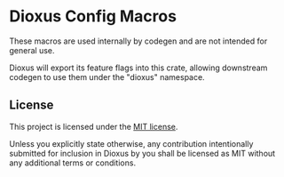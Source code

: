 # Dioxus Config Macros

These macros are used internally by codegen and are not intended for general use.

Dioxus will export its feature flags into this crate, allowing downstream codegen to use them under the "dioxus" namespace.

## License

This project is licensed under the [MIT license].

[mit license]: https://github.com/dioxuslabs/dioxus/blob/main/LICENSE-MIT

Unless you explicitly state otherwise, any contribution intentionally submitted
for inclusion in Dioxus by you shall be licensed as MIT without any additional
terms or conditions.

